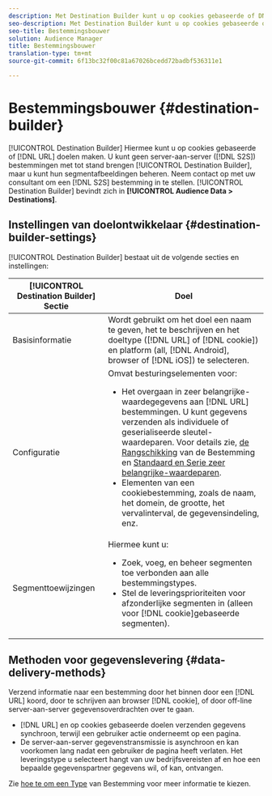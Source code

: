 ```yaml
---
description: Met Destination Builder kunt u op cookies gebaseerde of DNL URL-doelen maken. U kunt geen server-aan-server (S2S) bestemmingen met de Bouwer van de Bestemming tot stand brengen, maar u kunt hun segmentafbeeldingen beheren. Neem contact op met uw consultant om een S2S-bestemming in te stellen. De Bouwer van de bestemming wordt gevestigd in de Gegevens van het Publiek > Doelen.
seo-description: Met Destination Builder kunt u op cookies gebaseerde of DNL URL-doelen maken. U kunt geen server-aan-server (S2S) bestemmingen met de Bouwer van de Bestemming tot stand brengen, maar u kunt hun segmentafbeeldingen beheren. Neem contact op met uw consultant om een S2S-bestemming in te stellen. De Bouwer van de bestemming wordt gevestigd in de Gegevens van het Publiek > Doelen.
seo-title: Bestemmingsbouwer
solution: Audience Manager
title: Bestemmingsbouwer
translation-type: tm+mt
source-git-commit: 6f13bc32f00c81a67026bcedd72badbf536311e1

---
```



# Bestemmingsbouwer {#destination-builder}

[!UICONTROL Destination Builder] Hiermee kunt u op cookies gebaseerde of [!DNL URL] doelen maken. U kunt geen server-aan-server ([!DNL S2S]) bestemmingen met tot stand brengen [!UICONTROL Destination Builder], maar u kunt hun segmentafbeeldingen beheren. Neem contact op met uw consultant om een [!DNL S2S] bestemming in te stellen. [!UICONTROL Destination Builder] bevindt zich in **[!UICONTROL Audience Data > Destinations]**.

## Instellingen van doelontwikkelaar {#destination-builder-settings}

<!-- destination-builder.xml -->

[!UICONTROL Destination Builder] bestaat uit de volgende secties en instellingen:

| [!UICONTROL Destination Builder] Sectie | Doel |
|--- |--- |
| Basisinformatie | Wordt gebruikt om het doel een naam te geven, het te beschrijven en het doeltype ([!DNL URL] of [!DNL cookie]) en platform (all, [!DNL Android], browser of [!DNL iOS]) te selecteren. |
| Configuratie | Omvat besturingselementen voor: <br/><ul><li>Het overgaan in zeer belangrijke-waardegegevens aan [!DNL URL] bestemmingen. U kunt gegevens verzenden als individuele of geserialiseerde sleutel-waardeparen. Voor details zie, [de Rangschikking](../../features/destinations/key-value-pairs.md#destination-serialized) van de Bestemming en [Standaard en Serie zeer belangrijke-waardeparen](../../features/destinations/key-value-pairs.md). </li><li>Elementen van een cookiebestemming, zoals de naam, het domein, de grootte, het vervalinterval, de gegevensindeling, enz.</li></ul> |
| Segmenttoewijzingen | Hiermee kunt u: <br/><ul><li>Zoek, voeg, en beheer segmenten toe verbonden aan alle bestemmingstypes. </li><li>Stel de leveringsprioriteiten voor afzonderlijke segmenten in (alleen voor [!DNL cookie]gebaseerde segmenten).</li></ul> |

## Methoden voor gegevenslevering {#data-delivery-methods}

Verzend informatie naar een bestemming door het binnen door een [!DNL URL] koord, door te schrijven aan browser [!DNL cookie], of door off-line server-aan-server gegevensoverdrachten over te gaan.

* [!DNL URL] en op cookies gebaseerde doelen verzenden gegevens synchroon, terwijl een gebruiker actie onderneemt op een pagina.
* De server-aan-server gegevenstransmissie is asynchroon en kan voorkomen lang nadat een gebruiker de pagina heeft verlaten. Het leveringstype u selecteert hangt van uw bedrijfsvereisten af en hoe een bepaalde gegevenspartner gegevens wil, of kan, ontvangen.

Zie [hoe te om een Type](../../features/destinations/destinations.md) van Bestemming voor meer informatie te kiezen.